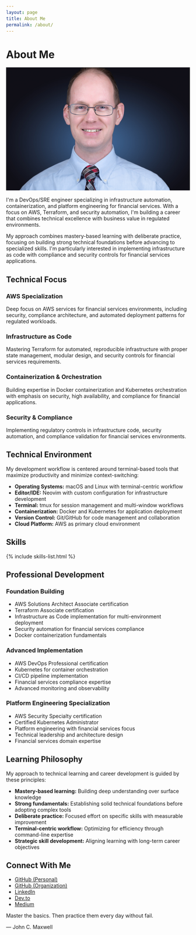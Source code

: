 ```yaml
---
layout: page
title: About Me
permalink: /about/
---
```


# About Me

<div class="profile-header with-divider">
  <div class="profile-image">
    <img src="/assets/images/profile.jpg" alt="Joshua Michael Hall" />
  </div>
  <div class="profile-summary">
    <p>I'm a DevOps/SRE engineer specializing in infrastructure automation, containerization, and platform engineering for financial services. With a focus on AWS, Terraform, and security automation, I'm building a career that combines technical excellence with business value in regulated environments.</p>
    <p>My approach combines mastery-based learning with deliberate practice, focusing on building strong technical foundations before advancing to specialized skills. I'm particularly interested in implementing infrastructure as code with compliance and security controls for financial services applications.</p>
  </div>
</div>

<div class="content-section with-divider">
  <h2>Technical Focus</h2>
  <div class="expertise-grid">
    <div class="expertise-item">
      <h3>AWS Specialization</h3>
      <p>Deep focus on AWS services for financial services environments, including security, compliance architecture, and automated deployment patterns for regulated workloads.</p>
    </div>
    <div class="expertise-item">
      <h3>Infrastructure as Code</h3>
      <p>Mastering Terraform for automated, reproducible infrastructure with proper state management, modular design, and security controls for financial services requirements.</p>
    </div>
    <div class="expertise-item">
      <h3>Containerization & Orchestration</h3>
      <p>Building expertise in Docker containerization and Kubernetes orchestration with emphasis on security, high availability, and compliance for financial applications.</p>
    </div>
    <div class="expertise-item">
      <h3>Security & Compliance</h3>
      <p>Implementing regulatory controls in infrastructure code, security automation, and compliance validation for financial services environments.</p>
    </div>
  </div>
</div>

<div class="content-section with-divider">
  <h2>Technical Environment</h2>
  <p>My development workflow is centered around terminal-based tools that maximize productivity and minimize context-switching:</p>
  <ul>
    <li><strong>Operating Systems:</strong> macOS and Linux with terminal-centric workflow</li>
    <li><strong>Editor/IDE:</strong> Neovim with custom configuration for infrastructure development</li>
    <li><strong>Terminal:</strong> tmux for session management and multi-window workflows</li>
    <li><strong>Containerization:</strong> Docker and Kubernetes for application deployment</li>
    <li><strong>Version Control:</strong> Git/GitHub for code management and collaboration</li>
    <li><strong>Cloud Platform:</strong> AWS as primary cloud environment</li>
  </ul>
</div>

<div class="content-section with-divider">
  <h2>Skills</h2>
  
  {% include skills-list.html %}
</div>

<div class="content-section with-divider">
  <h2>Professional Development</h2>
  
  <div class="career-stage">
    <h3>Foundation Building</h3>
    <ul>
      <li>AWS Solutions Architect Associate certification</li>
      <li>Terraform Associate certification</li>
      <li>Infrastructure as Code implementation for multi-environment deployment</li>
      <li>Security automation for financial services compliance</li>
      <li>Docker containerization fundamentals</li>
    </ul>
  </div>

  <div class="career-stage">
    <h3>Advanced Implementation</h3>
    <ul>
      <li>AWS DevOps Professional certification</li>
      <li>Kubernetes for container orchestration</li>
      <li>CI/CD pipeline implementation</li>
      <li>Financial services compliance expertise</li>
      <li>Advanced monitoring and observability</li>
    </ul>
  </div>

  <div class="career-stage">
    <h3>Platform Engineering Specialization</h3>
    <ul>
      <li>AWS Security Specialty certification</li>
      <li>Certified Kubernetes Administrator</li>
      <li>Platform engineering with financial services focus</li>
      <li>Technical leadership and architecture design</li>
      <li>Financial services domain expertise</li>
    </ul>
  </div>
</div>

<div class="content-section with-divider">
  <h2>Learning Philosophy</h2>
  <p>My approach to technical learning and career development is guided by these principles:</p>
  <ul>
    <li><strong>Mastery-based learning:</strong> Building deep understanding over surface knowledge</li>
    <li><strong>Strong fundamentals:</strong> Establishing solid technical foundations before adopting complex tools</li>
    <li><strong>Deliberate practice:</strong> Focused effort on specific skills with measurable improvement</li>
    <li><strong>Terminal-centric workflow:</strong> Optimizing for efficiency through command-line expertise</li>
    <li><strong>Strategic skill development:</strong> Aligning learning with long-term career objectives</li>
  </ul>
</div>

<div class="content-section">
  <h2>Connect With Me</h2>
  <ul class="connect-list">
    <li><a href="https://github.com/JoshuaMichaelHall">GitHub (Personal)</a></li>
    <li><a href="https://github.com/JoshuaMichaelHall-Tech">GitHub (Organization)</a></li>
    <li><a href="https://linkedin.com/in/joshuamichaelhall">LinkedIn</a></li>
    <li><a href="https://dev.to/joshuamichaelhall">Dev.to</a></li>
    <li><a href="https://medium.com/@joshuamichaelhall">Medium</a></li>
  </ul>
  
  <div class="quote">
    <p>Master the basics. Then practice them every day without fail.</p>
    <div class="quote-author">— John C. Maxwell</div>
  </div>
</div>